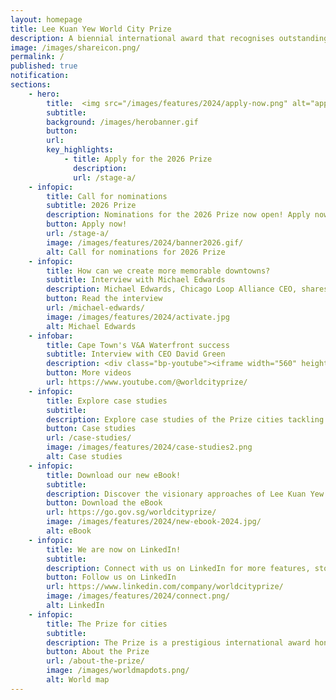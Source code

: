 ```yaml
---
layout: homepage
title: Lee Kuan Yew World City Prize
description: A biennial international award that recognises outstanding cities in tackling urban challenges to bring about a holistic & sustained urban transformation 
image: /images/shareicon.png/
permalink: /
published: true
notification: 
sections:
    - hero:
        title:  <img src="/images/features/2024/apply-now.png" alt="apply now image">
        subtitle: 
        background: /images/herobanner.gif
        button: 
        url: 
        key_highlights:
            - title: Apply for the 2026 Prize
              description: 
              url: /stage-a/
    - infopic:    
        title: Call for nominations
        subtitle: 2026 Prize
        description: Nominations for the 2026 Prize now open! Apply now to assess your city’s potential, showcase its brilliance, and be among a global community of innovators.
        button: Apply now!
        url: /stage-a/
        image: /images/features/2024/banner2026.gif/
        alt: Call for nominations for 2026 Prize
    - infopic:    
        title: How can we create more memorable downtowns?
        subtitle: Interview with Michael Edwards
        description: Michael Edwards, Chicago Loop Alliance CEO, shares strategies for vibrant downtowns: curating experiences, using data, and showcasing successes to maintain city centre appeal.
        button: Read the interview
        url: /michael-edwards/
        image: /images/features/2024/activate.jpg
        alt: Michael Edwards
    - infobar:
        title: Cape Town's V&A Waterfront success
        subtitle: Interview with CEO David Green
        description: <div class="bp-youtube"><iframe width="560" height="315" src="https://www.youtube.com/embed/RCgkf1TtTT0" title="YouTube video player" frameborder="0" allow="accelerometer; autoplay; clipboard-write; encrypted-media; gyroscope; picture-in-picture" allowfullscreen></iframe></div>
        button: More videos
        url: https://www.youtube.com/@worldcityprize/
    - infopic:    
        title: Explore case studies
        subtitle: 
        description: Explore case studies of the Prize cities tackling urban challenges with innovative solutions, transforming environments and improving citizens' quality of life. Click to learn more!
        button: Case studies
        url: /case-studies/
        image: /images/features/2024/case-studies2.png
        alt: Case studies
    - infopic:    
        title: Download our new eBook!
        subtitle: 
        description: Discover the visionary approaches of Lee Kuan Yew World City Prize cities from 2010-2024, with exclusive interviews from the Mayors of the 2024 cities, in this comprehensive ebook showcasing exemplary leadership and sustainable urban development.
        button: Download the eBook
        url: https://go.gov.sg/worldcityprize/
        image: /images/features/2024/new-ebook-2024.jpg/
        alt: eBook
    - infopic:
        title: We are now on LinkedIn!
        subtitle: 
        description: Connect with us on LinkedIn for more features, stories and latest updates on the Prize! Search '<b>LKY World City Prize</b>' or click the link below. <b>#worldcityprize</b>
        button: Follow us on LinkedIn
        url: https://www.linkedin.com/company/worldcityprize/
        image: /images/features/2024/connect.png/
        alt: LinkedIn
    - infopic:    
        title: The Prize for cities
        subtitle: 
        description: The Prize is a prestigious international award honouring outstanding cities in creating liveable, vibrant & sustainable urban communities. Established in 2009, the Prize looks at the holistic transformation of cities over 10 to 20 years.
        button: About the Prize
        url: /about-the-prize/
        image: /images/worldmapdots.png/
        alt: World map
---
```

